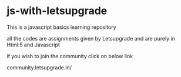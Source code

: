 # js-with-letsupgrade

This is a javascript basics learning repository

all the codes are assignments given by Letsupgrade and are purely in Html:5 and Javascript

if you wish to join the community click on below link


community.letsupgrade.in/

